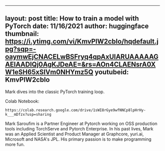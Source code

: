 
---
layout: post
title: How to train a model with PyTorch
date: 11/16/2021
author: huggingface
thumbnail: https://i.ytimg.com/vi/KmvPlW2cbIo/hqdefault.jpg?sqp=-oaymwEjCNACELwBSFryq4qpAxUIARUAAAAAGAElAADIQj0AgKJDeAE=&rs=AOn4CLAENsrA0XW1eSH65xSIVm0NHYmz5Q
youtubeid: KmvPlW2cbIo
---
Mark dives into the classic PyTorch training loop.

Colab Notebook:

```
https://colab.research.google.com/drive/1sWI8rGye9wfNNCp8lpHrHy-k___mDfzx?usp=sharing
```

Mark Saroufim is a Partner Engineer at Pytorch working on OSS production tools including TorchServe and Pytorch Enterprise. In his past lives, Mark was an Applied Scientist and Product Manager at Graphcore, yuri.ai, Microsoft and NASA's JPL. His primary passion is to make programming more fun.
